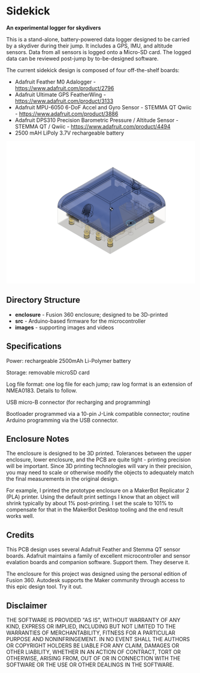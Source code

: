 
# Sidekick
**An experimental logger for skydivers**

This is a stand-alone, battery-powered data logger designed to be
carried by a skydiver during their jump.  It includes a GPS, IMU, and altitude sensors. Data from all sensors is logged onto a Micro-SD card. The logged data can be reviewed post-jump by to-be-designed software.

The current sidekick design is composed of four off-the-shelf boards:

* Adafruit Feather M0 Adalogger - https://www.adafruit.com/product/2796
* Adafruit Ultimate GPS FeatherWing - https://www.adafruit.com/product/3133
* Adafruit MPU-6050 6-DoF Accel and Gyro Sensor - STEMMA QT Qwiic - https://www.adafruit.com/product/3886
* Adafruit DPS310 Precision Barometric Pressure / Altitude Sensor - STEMMA QT / Qwiic - https://www.adafruit.com/product/4494
* 2500 mAH LiPoly 3.7V rechargeable battery 

![](images/housing.png)


## Directory Structure
* **enclosure** - Fusion 360 enclosure; designed to be 3D-printed
* **src** - Arduino-based firmware for the microcontroller
* **images** - supporting images and videos

## Specifications

Power: rechargeable 2500mAh Li-Polymer battery

Storage: removable microSD card

Log file format: one log file for each jump; raw log format is an extension of NMEA0183. Details to follow.

USB micro-B connector (for recharging and programming)

Bootloader programmed via a 10-pin J-Link compatible connector; routine Arduino programming via the USB connector.

## Enclosure Notes
The enclosure is designed to be 3D printed. Tolerances between the upper enclosure, lower enclosure, and the PCB
are quite tight - printing precision will be important. Since 3D printing technologies will vary in their precision, 
you may need to scale or otherwise modify the objects to adequately match the final measurements in the original design.

For example, I printed the prototype enclosure on a MakerBot Replicator 2 (PLA) printer.  Using the default print settings
I know that an object will shrink typically by about 1% post-printing.  I set the scale to 101% to compensate for that 
in the MakerBot Desktop tooling and the end result works well.

## Credits
This PCB design uses several Adafruit Feather and Stemma QT sensor boards.  Adafruit maintains a family of excellent
microcontroller and sensor evalation boards and companion software.  Support them. They deserve it.

The enclosure for this project was designed using the personal edition of Fusion 360. Autodesk supports the Maker community
through access to this epic design tool.  Try it out.


## Disclaimer
THE SOFTWARE IS PROVIDED "AS IS", WITHOUT WARRANTY OF ANY KIND, EXPRESS OR
IMPLIED, INCLUDING BUT NOT LIMITED TO THE WARRANTIES OF MERCHANTABILITY,
FITNESS FOR A PARTICULAR PURPOSE AND NONINFRINGEMENT. IN NO EVENT SHALL THE
AUTHORS OR COPYRIGHT HOLDERS BE LIABLE FOR ANY CLAIM, DAMAGES OR OTHER
LIABILITY, WHETHER IN AN ACTION OF CONTRACT, TORT OR OTHERWISE, ARISING FROM,
OUT OF OR IN CONNECTION WITH THE SOFTWARE OR THE USE OR OTHER DEALINGS IN THE
SOFTWARE.

